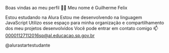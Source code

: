 Boas vindas ao meu perfil 💙💙
Meu nome é Guilherme Felix

Estou estudando na Alura
Estou me desenvolvendo na linguagem JavaScript
Utilizo esse espaço para minha organização e compartilhamento dos meu projetos desenvolvidos
Você pode entrar em contato comigo 📫
00001127112016sp@al.educacao.sp.gov.br

@alurastartestudante
